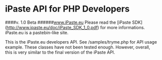 iPaste API for PHP Developers
==============
####v. 1.0 Beta
######www.iPaste.eu
Please read the [iPaste SDK] (http://www.ipaste.eu/doc/iPaste_SDK_1_0.pdf) for more informations.
iPaste.eu is a pastebin-like site. 

This is the iPaste.eu developers API. See /samples/tryme.php for API usage example.
These classes have not been tested enough. However, overall, this is very similar to the final version of the iPaste API.


